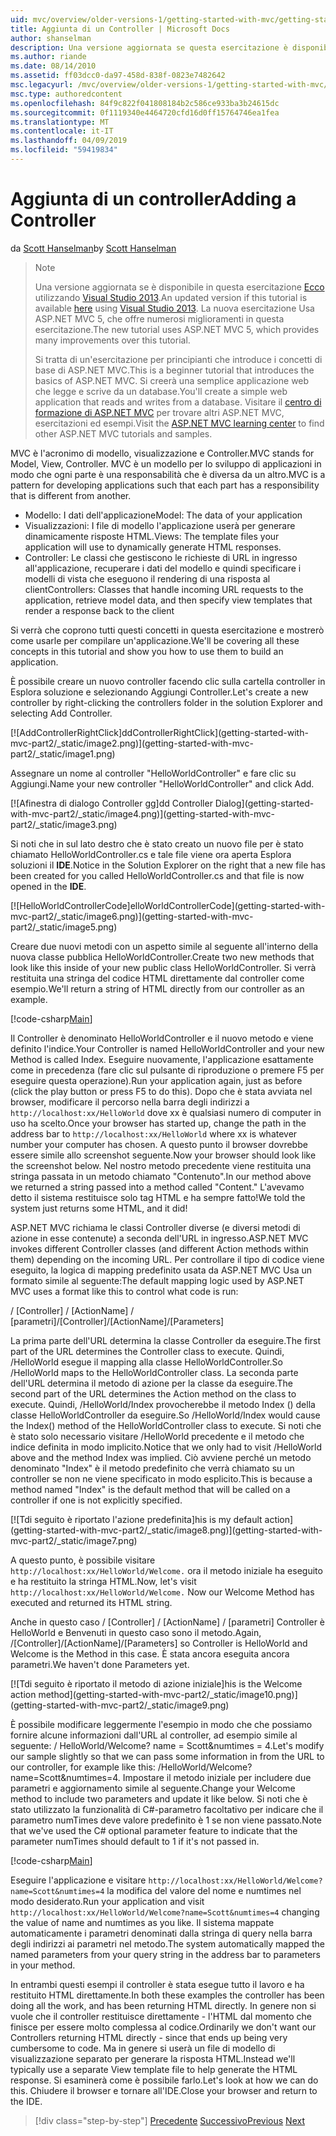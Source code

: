 ```yaml
---
uid: mvc/overview/older-versions-1/getting-started-with-mvc/getting-started-with-mvc-part2
title: Aggiunta di un Controller | Microsoft Docs
author: shanselman
description: Una versione aggiornata se questa esercitazione è disponibile qui utilizzando Visual Studio 2013. La nuova esercitazione Usa ASP.NET MVC 5, che offre numerosi miglioramenti rispetto t...
ms.author: riande
ms.date: 08/14/2010
ms.assetid: ff03dcc0-da97-458d-838f-0823e7482642
msc.legacyurl: /mvc/overview/older-versions-1/getting-started-with-mvc/getting-started-with-mvc-part2
msc.type: authoredcontent
ms.openlocfilehash: 84f9c822f041808184b2c586ce933ba3b24615dc
ms.sourcegitcommit: 0f1119340e4464720cfd16d0ff15764746ea1fea
ms.translationtype: MT
ms.contentlocale: it-IT
ms.lasthandoff: 04/09/2019
ms.locfileid: "59419834"
---
```

# <a name="adding-a-controller"></a><span data-ttu-id="70bab-104">Aggiunta di un controller</span><span class="sxs-lookup"><span data-stu-id="70bab-104">Adding a Controller</span></span>

<span data-ttu-id="70bab-105">da [Scott Hanselman](https://github.com/shanselman)</span><span class="sxs-lookup"><span data-stu-id="70bab-105">by [Scott Hanselman](https://github.com/shanselman)</span></span>

> > [!NOTE]
> > <span data-ttu-id="70bab-106">Una versione aggiornata se è disponibile in questa esercitazione [Ecco](../../getting-started/introduction/getting-started.md) utilizzando [Visual Studio 2013](https://my.visualstudio.com/Downloads?q=visual%20studio%202013).</span><span class="sxs-lookup"><span data-stu-id="70bab-106">An updated version if this tutorial is available [here](../../getting-started/introduction/getting-started.md) using [Visual Studio 2013](https://my.visualstudio.com/Downloads?q=visual%20studio%202013).</span></span> <span data-ttu-id="70bab-107">La nuova esercitazione Usa ASP.NET MVC 5, che offre numerosi miglioramenti in questa esercitazione.</span><span class="sxs-lookup"><span data-stu-id="70bab-107">The new tutorial uses ASP.NET MVC 5, which provides many improvements over this tutorial.</span></span>
>
>
> <span data-ttu-id="70bab-108">Si tratta di un'esercitazione per principianti che introduce i concetti di base di ASP.NET MVC.</span><span class="sxs-lookup"><span data-stu-id="70bab-108">This is a beginner tutorial that introduces the basics of ASP.NET MVC.</span></span> <span data-ttu-id="70bab-109">Si creerà una semplice applicazione web che legge e scrive da un database.</span><span class="sxs-lookup"><span data-stu-id="70bab-109">You'll create a simple web application that reads and writes from a database.</span></span> <span data-ttu-id="70bab-110">Visitare il [centro di formazione di ASP.NET MVC](../../../index.md) per trovare altri ASP.NET MVC, esercitazioni ed esempi.</span><span class="sxs-lookup"><span data-stu-id="70bab-110">Visit the [ASP.NET MVC learning center](../../../index.md) to find other ASP.NET MVC tutorials and samples.</span></span>


<span data-ttu-id="70bab-111">MVC è l'acronimo di modello, visualizzazione e Controller.</span><span class="sxs-lookup"><span data-stu-id="70bab-111">MVC stands for Model, View, Controller.</span></span> <span data-ttu-id="70bab-112">MVC è un modello per lo sviluppo di applicazioni in modo che ogni parte è una responsabilità che è diversa da un altro.</span><span class="sxs-lookup"><span data-stu-id="70bab-112">MVC is a pattern for developing applications such that each part has a responsibility that is different from another.</span></span>

- <span data-ttu-id="70bab-113">Modello: I dati dell'applicazione</span><span class="sxs-lookup"><span data-stu-id="70bab-113">Model: The data of your application</span></span>
- <span data-ttu-id="70bab-114">Visualizzazioni: I file di modello l'applicazione userà per generare dinamicamente risposte HTML.</span><span class="sxs-lookup"><span data-stu-id="70bab-114">Views: The template files your application will use to dynamically generate HTML responses.</span></span>
- <span data-ttu-id="70bab-115">Controller: Le classi che gestiscono le richieste di URL in ingresso all'applicazione, recuperare i dati del modello e quindi specificare i modelli di vista che eseguono il rendering di una risposta al client</span><span class="sxs-lookup"><span data-stu-id="70bab-115">Controllers: Classes that handle incoming URL requests to the application, retrieve model data, and then specify view templates that render a response back to the client</span></span>

<span data-ttu-id="70bab-116">Si verrà che coprono tutti questi concetti in questa esercitazione e mostrerò come usarle per compilare un'applicazione.</span><span class="sxs-lookup"><span data-stu-id="70bab-116">We'll be covering all these concepts in this tutorial and show you how to use them to build an application.</span></span>

<span data-ttu-id="70bab-117">È possibile creare un nuovo controller facendo clic sulla cartella controller in Esplora soluzione e selezionando Aggiungi Controller.</span><span class="sxs-lookup"><span data-stu-id="70bab-117">Let's create a new controller by right-clicking the controllers folder in the solution Explorer and selecting Add Controller.</span></span>

[![A<span data-ttu-id="70bab-118">ddControllerRightClick]</span><span class="sxs-lookup"><span data-stu-id="70bab-118">ddControllerRightClick]</span></span>(getting-started-with-mvc-part2/_static/image2.png)](getting-started-with-mvc-part2/_static/image1.png)

<span data-ttu-id="70bab-119">Assegnare un nome al controller "HelloWorldController" e fare clic su Aggiungi.</span><span class="sxs-lookup"><span data-stu-id="70bab-119">Name your new controller "HelloWorldController" and click Add.</span></span>

[![A<span data-ttu-id="70bab-120">finestra di dialogo Controller gg]</span><span class="sxs-lookup"><span data-stu-id="70bab-120">dd Controller Dialog]</span></span>(getting-started-with-mvc-part2/_static/image4.png)](getting-started-with-mvc-part2/_static/image3.png)

<span data-ttu-id="70bab-121">Si noti che in sul lato destro che è stato creato un nuovo file per è stato chiamato HelloWorldController.cs e tale file viene ora aperta Esplora soluzioni il **IDE**.</span><span class="sxs-lookup"><span data-stu-id="70bab-121">Notice in the Solution Explorer on the right that a new file has been created for you called HelloWorldController.cs and that file is now opened in the **IDE**.</span></span>

[![H<span data-ttu-id="70bab-122">elloWorldControllerCode]</span><span class="sxs-lookup"><span data-stu-id="70bab-122">elloWorldControllerCode]</span></span>(getting-started-with-mvc-part2/_static/image6.png)](getting-started-with-mvc-part2/_static/image5.png)

<span data-ttu-id="70bab-123">Creare due nuovi metodi con un aspetto simile al seguente all'interno della nuova classe pubblica HelloWorldController.</span><span class="sxs-lookup"><span data-stu-id="70bab-123">Create two new methods that look like this inside of your new public class HelloWorldController.</span></span> <span data-ttu-id="70bab-124">Si verrà restituita una stringa del codice HTML direttamente dal controller come esempio.</span><span class="sxs-lookup"><span data-stu-id="70bab-124">We'll return a string of HTML directly from our controller as an example.</span></span>

[!code-csharp[Main](getting-started-with-mvc-part2/samples/sample1.cs)]

<span data-ttu-id="70bab-125">Il Controller è denominato HelloWorldController e il nuovo metodo e viene definito l'indice.</span><span class="sxs-lookup"><span data-stu-id="70bab-125">Your Controller is named HelloWorldController and your new Method is called Index.</span></span> <span data-ttu-id="70bab-126">Eseguire nuovamente, l'applicazione esattamente come in precedenza (fare clic sul pulsante di riproduzione o premere F5 per eseguire questa operazione).</span><span class="sxs-lookup"><span data-stu-id="70bab-126">Run your application again, just as before (click the play button or press F5 to do this).</span></span> <span data-ttu-id="70bab-127">Dopo che è stata avviata nel browser, modificare il percorso nella barra degli indirizzi a `http://localhost:xx/HelloWorld` dove xx è qualsiasi numero di computer in uso ha scelto.</span><span class="sxs-lookup"><span data-stu-id="70bab-127">Once your browser has started up, change the path in the address bar to `http://localhost:xx/HelloWorld` where xx is whatever number your computer has chosen.</span></span> <span data-ttu-id="70bab-128">A questo punto il browser dovrebbe essere simile allo screenshot seguente.</span><span class="sxs-lookup"><span data-stu-id="70bab-128">Now your browser should look like the screenshot below.</span></span> <span data-ttu-id="70bab-129">Nel nostro metodo precedente viene restituita una stringa passata in un metodo chiamato "Contenuto".</span><span class="sxs-lookup"><span data-stu-id="70bab-129">In our method above we returned a string passed into a method called "Content."</span></span> <span data-ttu-id="70bab-130">L'avevamo detto il sistema restituisce solo tag HTML e ha sempre fatto!</span><span class="sxs-lookup"><span data-stu-id="70bab-130">We told the system just returns some HTML, and it did!</span></span>

<span data-ttu-id="70bab-131">ASP.NET MVC richiama le classi Controller diverse (e diversi metodi di azione in esse contenute) a seconda dell'URL in ingresso.</span><span class="sxs-lookup"><span data-stu-id="70bab-131">ASP.NET MVC invokes different Controller classes (and different Action methods within them) depending on the incoming URL.</span></span> <span data-ttu-id="70bab-132">Per controllare il tipo di codice viene eseguito, la logica di mapping predefinito usata da ASP.NET MVC Usa un formato simile al seguente:</span><span class="sxs-lookup"><span data-stu-id="70bab-132">The default mapping logic used by ASP.NET MVC uses a format like this to control what code is run:</span></span>

<span data-ttu-id="70bab-133">/ [Controller] / [ActionName] / [parametri]</span><span class="sxs-lookup"><span data-stu-id="70bab-133">/[Controller]/[ActionName]/[Parameters]</span></span>

<span data-ttu-id="70bab-134">La prima parte dell'URL determina la classe Controller da eseguire.</span><span class="sxs-lookup"><span data-stu-id="70bab-134">The first part of the URL determines the Controller class to execute.</span></span> <span data-ttu-id="70bab-135">Quindi, /HelloWorld esegue il mapping alla classe HelloWorldController.</span><span class="sxs-lookup"><span data-stu-id="70bab-135">So /HelloWorld maps to the HelloWorldController class.</span></span> <span data-ttu-id="70bab-136">La seconda parte dell'URL determina il metodo di azione per la classe da eseguire.</span><span class="sxs-lookup"><span data-stu-id="70bab-136">The second part of the URL determines the Action method on the class to execute.</span></span> <span data-ttu-id="70bab-137">Quindi, /HelloWorld/Index provocherebbe il metodo Index () della classe HelloWorldController da eseguire.</span><span class="sxs-lookup"><span data-stu-id="70bab-137">So /HelloWorld/Index would cause the Index() method of the HelloWorldController class to execute.</span></span> <span data-ttu-id="70bab-138">Si noti che è stato solo necessario visitare /HelloWorld precedente e il metodo che indice definita in modo implicito.</span><span class="sxs-lookup"><span data-stu-id="70bab-138">Notice that we only had to visit /HelloWorld above and the method Index was implied.</span></span> <span data-ttu-id="70bab-139">Ciò avviene perché un metodo denominato "Index" è il metodo predefinito che verrà chiamato su un controller se non ne viene specificato in modo esplicito.</span><span class="sxs-lookup"><span data-stu-id="70bab-139">This is because a method named "Index" is the default method that will be called on a controller if one is not explicitly specified.</span></span>

[![T<span data-ttu-id="70bab-140">di seguito è riportato l'azione predefinita]</span><span class="sxs-lookup"><span data-stu-id="70bab-140">his is my default action]</span></span>(getting-started-with-mvc-part2/_static/image8.png)](getting-started-with-mvc-part2/_static/image7.png)

<span data-ttu-id="70bab-141">A questo punto, è possibile visitare `http://localhost:xx/HelloWorld/Welcome.` ora il metodo iniziale ha eseguito e ha restituito la stringa HTML.</span><span class="sxs-lookup"><span data-stu-id="70bab-141">Now, let's visit `http://localhost:xx/HelloWorld/Welcome.` Now our Welcome Method has executed and returned its HTML string.</span></span>

<span data-ttu-id="70bab-142">Anche in questo caso / [Controller] / [ActionName] / [parametri] Controller è HelloWorld e Benvenuti in questo caso sono il metodo.</span><span class="sxs-lookup"><span data-stu-id="70bab-142">Again, /[Controller]/[ActionName]/[Parameters] so Controller is HelloWorld and Welcome is the Method in this case.</span></span> <span data-ttu-id="70bab-143">È stata ancora eseguita ancora parametri.</span><span class="sxs-lookup"><span data-stu-id="70bab-143">We haven't done Parameters yet.</span></span>

[![T<span data-ttu-id="70bab-144">di seguito è riportato il metodo di azione iniziale]</span><span class="sxs-lookup"><span data-stu-id="70bab-144">his is the Welcome action method]</span></span>(getting-started-with-mvc-part2/_static/image10.png)](getting-started-with-mvc-part2/_static/image9.png)

<span data-ttu-id="70bab-145">È possibile modificare leggermente l'esempio in modo che che possiamo fornire alcune informazioni dall'URL al controller, ad esempio simile al seguente: / HelloWorld/Welcome? name = Scott&amp;numtimes = 4.</span><span class="sxs-lookup"><span data-stu-id="70bab-145">Let's modify our sample slightly so that we can pass some information in from the URL to our controller, for example like this: /HelloWorld/Welcome?name=Scott&amp;numtimes=4.</span></span> <span data-ttu-id="70bab-146">Impostare il metodo iniziale per includere due parametri e aggiornamento simile al seguente.</span><span class="sxs-lookup"><span data-stu-id="70bab-146">Change your Welcome method to include two parameters and update it like below.</span></span> <span data-ttu-id="70bab-147">Si noti che è stato utilizzato la funzionalità di C#-parametro facoltativo per indicare che il parametro numTimes deve valore predefinito è 1 se non viene passato.</span><span class="sxs-lookup"><span data-stu-id="70bab-147">Note that we've used the C# optional parameter feature to indicate that the parameter numTimes should default to 1 if it's not passed in.</span></span>

[!code-csharp[Main](getting-started-with-mvc-part2/samples/sample2.cs)]

<span data-ttu-id="70bab-148">Eseguire l'applicazione e visitare `http://localhost:xx/HelloWorld/Welcome?name=Scott&numtimes=4` la modifica del valore del nome e numtimes nel modo desiderato.</span><span class="sxs-lookup"><span data-stu-id="70bab-148">Run your application and visit `http://localhost:xx/HelloWorld/Welcome?name=Scott&numtimes=4` changing the value of name and numtimes as you like.</span></span> <span data-ttu-id="70bab-149">Il sistema mappate automaticamente i parametri denominati dalla stringa di query nella barra degli indirizzi ai parametri nel metodo.</span><span class="sxs-lookup"><span data-stu-id="70bab-149">The system automatically mapped the named parameters from your query string in the address bar to parameters in your method.</span></span>

<span data-ttu-id="70bab-150">In entrambi questi esempi il controller è stata esegue tutto il lavoro e ha restituito HTML direttamente.</span><span class="sxs-lookup"><span data-stu-id="70bab-150">In both these examples the controller has been doing all the work, and has been returning HTML directly.</span></span> <span data-ttu-id="70bab-151">In genere non si vuole che il controller restituisce direttamente - l'HTML dal momento che finisce per essere molto complessa al codice.</span><span class="sxs-lookup"><span data-stu-id="70bab-151">Ordinarily we don't want our Controllers returning HTML directly - since that ends up being very cumbersome to code.</span></span> <span data-ttu-id="70bab-152">Ma in genere si userà un file di modello di visualizzazione separato per generare la risposta HTML.</span><span class="sxs-lookup"><span data-stu-id="70bab-152">Instead we'll typically use a separate View template file to help generate the HTML response.</span></span> <span data-ttu-id="70bab-153">Si esaminerà come è possibile farlo.</span><span class="sxs-lookup"><span data-stu-id="70bab-153">Let's look at how we can do this.</span></span> <span data-ttu-id="70bab-154">Chiudere il browser e tornare all'IDE.</span><span class="sxs-lookup"><span data-stu-id="70bab-154">Close your browser and return to the IDE.</span></span>

> [!div class="step-by-step"]
> <span data-ttu-id="70bab-155">[Precedente](getting-started-with-mvc-part1.md)
> [Successivo](getting-started-with-mvc-part3.md)</span><span class="sxs-lookup"><span data-stu-id="70bab-155">[Previous](getting-started-with-mvc-part1.md)
[Next](getting-started-with-mvc-part3.md)</span></span>
